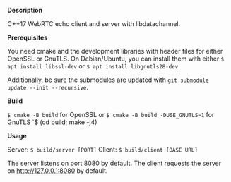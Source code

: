 **Description**

C++17 WebRTC echo client and server with libdatachannel.

**Prerequisites**

You need cmake and the development libraries with header files for either OpenSSL or GnuTLS. On Debian/Ubuntu, you can install them with either `$ apt install libssl-dev` or `$ apt install libgnutls28-dev`.

Additionally, be sure the submodules are updated with `git submodule update --init --recursive`.

**Build**

`$ cmake -B build` for OpenSSL or `$ cmake -B build -DUSE_GNUTLS=1` for GnuTLS
`$ (cd build; make -j4)

**Usage**

Server: `$ build/server [PORT]`
Client: `$ build/client [BASE URL]`

The server listens on port 8080 by default.
The client requests the server on http://127.0.0.1:8080 by default.

